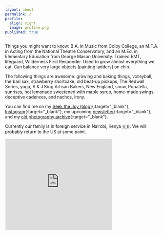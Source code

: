 ```yaml
---
layout: about
permalink: /
profile:
  align: right
  image: profile.png
published: true
---
```


Things you might want to know: B.A. in Music from Colby College, an M.F.A. in Acting from the National Theatre Conservatory, and an M.Ed. in Elementary Education from George Mason University. Trained EMT, lifeguard, Wilderness First Responder. Used to grow almost everything we eat. Can balance very large objects [painting ladders] on chin.

The following things are awesome: growing and baking things, volleyball, the bari sax, strawberry shortcake, old beat-up pickups, The Redwall Series, yoga, A & J King Artisan Bakers, New England, snow, Pupatella, sunrises, hot lemonade sweetened with maple syrup, home-made swings, deceptive cadences, and nachos, irony.

You can find me on my [Seek the Joy (blog)](https://seekthejoy.com){:target="_blank"}, [Instagram](https://seekthejoy.com){:target="_blank"}, my upcoming [newsletter](https://goseek.substack.com){:target="_blank"}, and my [old photography archive](https://ericlaurits.popsy.site){:target="_blank"}.

Currently our family is in foreign service in Nairobi, Kenya 🇰🇪. We will probably return to the US at some point.

<iframe src="https://goseek.substack.com/embed" width="350" height="300" style="border:1px solid #FFFFFF; background:white;" frameborder="0" scrolling="no"></iframe>
